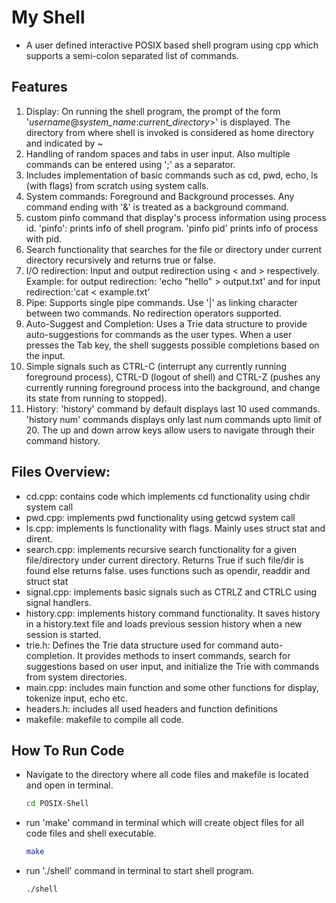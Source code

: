 # My Shell

- A user defined interactive POSIX based shell program using cpp which supports a semi-colon separated list of commands.

## Features
1. Display: On running the shell program, the prompt of the form '_username_@_system_name_:_current_directory_>' is displayed. The directory from where shell is invoked is considered as home directory and indicated by ~
2. Handling of random spaces and tabs in user input. Also multiple commands can be entered using ';' as a separator.
3. Includes implementation of basic commands such as cd, pwd, echo, ls (with flags) from scratch using system calls.
4. System commands: Foreground and Background processes. Any command ending with '&' is treated as a background command.
5. custom pinfo command that display's process information using process id. 'pinfo': prints info of shell program. 'pinfo pid' prints info of process with pid.
6. Search functionality that searches for the file or directory under current directory recursively and returns true or false.
7. I/O redirection: Input and output redirection using < and > respectively. Example: for output redirection: 'echo "hello" > output.txt' and for input redirection:'cat < example.txt'
8. Pipe: Supports single pipe commands. Use '|' as linking character between two commands. No redirection operators supported.
9. Auto-Suggest and Completion: Uses a Trie data structure to provide auto-suggestions for commands as the user types. When a user presses the Tab key, the shell suggests possible completions based on the input.
10. Simple signals such as CTRL-C (interrupt any currently running foreground process), CTRL-D (logout of shell) and CTRL-Z (pushes any currently running foreground process into the background, and change its state from running to stopped).
11. History: 'history' command by default displays last 10 used commands. 'history num' commands displays only last num commands upto limit of 20. The up and down arrow keys allow users to navigate through their command history.

## Files Overview:
- cd.cpp: contains code which implements cd functionality using chdir system call
- pwd.cpp: implements pwd functionality using getcwd system call
- ls.cpp: implements ls functionality with flags. Mainly uses struct stat and dirent.
- search.cpp: implements recursive search functionality for a given file/directory under current directory. Returns True if such file/dir is found else returns false. uses functions such as opendir, readdir and struct stat
- signal.cpp: implements basic signals such as CTRLZ and CTRLC using signal handlers.
- history.cpp: implements history command functionality. It saves history in a history.text file and loads previous session history when a new session is started. 
- trie.h: Defines the Trie data structure used for command auto-completion. It provides methods to insert commands, search for suggestions based on user input, and initialize the Trie with commands from system directories.
- main.cpp: includes main function and some other functions for display, tokenize input, echo etc.
- headers.h: includes all used headers and function definitions
- makefile: makefile to compile all code.


## How To Run Code
- Navigate to the directory where all code files and makefile is located and open in terminal.
  ```sh
  cd POSIX-Shell
  ```
- run 'make' command in terminal which will create object files for all code files and shell executable.
  ```sh
  make
  ```
- run './shell' command in terminal to start shell program.
  ```sh
  ./shell
  ```

